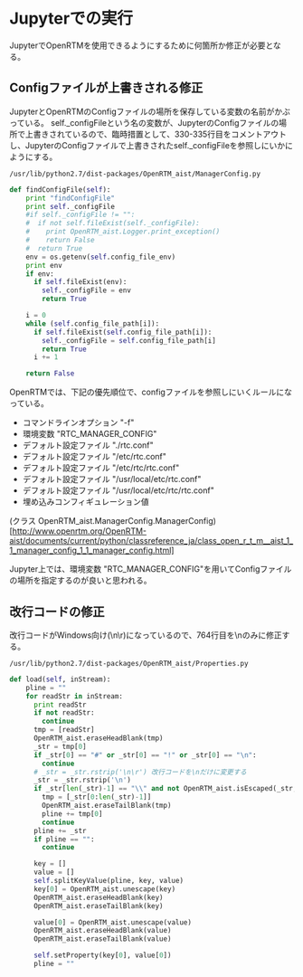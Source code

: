 # Jupyterでの実行

JupyterでOpenRTMを使用できるようにするために何箇所か修正が必要となる。

## Configファイルが上書きされる修正

JupyterとOpenRTMのConfigファイルの場所を保存している変数の名前がかぶっている。
self._configFileという名の変数が、JupyterのConfigファイルの場所で上書きされているので、臨時措置として、330-335行目をコメントアウトし、JupyterのConfigファイルで上書きされたself._configFileを参照しにいかにようにする。

`/usr/lib/python2.7/dist-packages/OpenRTM_aist/ManagerConfig.py`

```python
def findConfigFile(self):
    print "findConfigFile"
    print self._configFile
    #if self._configFile != "":
    #  if not self.fileExist(self._configFile):
    #    print OpenRTM_aist.Logger.print_exception()
    #    return False
    #  return True
    env = os.getenv(self.config_file_env)
    print env
    if env:
      if self.fileExist(env):
        self._configFile = env
        return True

    i = 0
    while (self.config_file_path[i]):
      if self.fileExist(self.config_file_path[i]):
        self._configFile = self.config_file_path[i]
        return True
      i += 1

    return False
```

OpenRTMでは、下記の優先順位で、configファイルを参照しにいくルールになっている。

* コマンドラインオプション "-f"
* 環境変数 "RTC_MANAGER_CONFIG"
* デフォルト設定ファイル "./rtc.conf"
* デフォルト設定ファイル "/etc/rtc.conf"
* デフォルト設定ファイル "/etc/rtc/rtc.conf"
* デフォルト設定ファイル "/usr/local/etc/rtc.conf"
* デフォルト設定ファイル "/usr/local/etc/rtc/rtc.conf"
* 埋め込みコンフィギュレーション値

(クラス OpenRTM_aist.ManagerConfig.ManagerConfig)[http://www.openrtm.org/OpenRTM-aist/documents/current/python/classreference_ja/class_open_r_t_m__aist_1_1_manager_config_1_1_manager_config.html]

Jupyter上では、環境変数 "RTC_MANAGER_CONFIG"を用いてConfigファイルの場所を指定するのが良いと思われる。

## 改行コードの修正

改行コードがWindows向け(\n\r)になっているので、764行目を\nのみに修正する。

`/usr/lib/python2.7/dist-packages/OpenRTM_aist/Properties.py`

```python
def load(self, inStream):
    pline = ""
    for readStr in inStream:
      print readStr
      if not readStr:
        continue
      tmp = [readStr]
      OpenRTM_aist.eraseHeadBlank(tmp)
      _str = tmp[0]
      if _str[0] == "#" or _str[0] == "!" or _str[0] == "\n":
        continue
      # _str = _str.rstrip('\n\r') 改行コードを\nだけに変更する
      _str = _str.rstrip('\n')
      if _str[len(_str)-1] == "\\" and not OpenRTM_aist.isEscaped(_str, len(_str)-1):
        tmp = [_str[0:len(_str)-1]]
        OpenRTM_aist.eraseTailBlank(tmp)
        pline += tmp[0]
        continue
      pline += _str
      if pline == "":
        continue

      key = []
      value = []
      self.splitKeyValue(pline, key, value)
      key[0] = OpenRTM_aist.unescape(key)
      OpenRTM_aist.eraseHeadBlank(key)
      OpenRTM_aist.eraseTailBlank(key)

      value[0] = OpenRTM_aist.unescape(value)
      OpenRTM_aist.eraseHeadBlank(value)
      OpenRTM_aist.eraseTailBlank(value)

      self.setProperty(key[0], value[0])
      pline = ""
```
